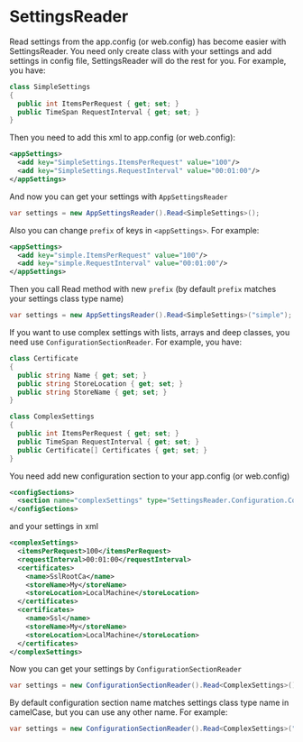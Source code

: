 SettingsReader
==============
Read settings from the app.config (or web.config) has become easier with SettingsReader.
You need only create class with your settings and add settings in config file, SettingsReader will do the rest for you.
For example, you have:
```C#
class SimpleSettings
{
  public int ItemsPerRequest { get; set; }
  public TimeSpan RequestInterval { get; set; }
}
```
Then you need to add this xml to app.config (or web.config):
```xml
<appSettings>
  <add key="SimpleSettings.ItemsPerRequest" value="100"/>
  <add key="SimpleSettings.RequestInterval" value="00:01:00"/>
</appSettings>
```
And now you can get your settings with `AppSettingsReader`
```C#
var settings = new AppSettingsReader().Read<SimpleSettings>();
```
Also you can change `prefix` of keys in `<appSettings>`. For example:
```xml
<appSettings>
  <add key="simple.ItemsPerRequest" value="100"/>
  <add key="simple.RequestInterval" value="00:01:00"/>
</appSettings>
```
Then you call Read method with new `prefix` (by default `prefix` matches your settings class type name)
```C#
var settings = new AppSettingsReader().Read<SimpleSettings>("simple");
```
If you want to use complex settings with lists, arrays and deep classes, you need use `ConfigurationSectionReader`.
For example, you have:
```C#
class Certificate
{
  public string Name { get; set; }
  public string StoreLocation { get; set; }
  public string StoreName { get; set; }
}

class ComplexSettings
{
  public int ItemsPerRequest { get; set; }
  public TimeSpan RequestInterval { get; set; }
  public Certificate[] Certificates { get; set; }
}
```
You need add new configuration section to your app.config (or web.config)
```xml
<configSections>
  <section name="complexSettings" type="SettingsReader.Configuration.ConfigurationSection, SettingsReader"/>
</configSections>
```
and your settings in xml
```xml
<complexSettings>
  <itemsPerRequest>100</itemsPerRequest>
  <requestInterval>00:01:00</requestInterval>
  <certificates>
    <name>SslRootCa</name>
    <storeName>My</storeName>
    <storeLocation>LocalMachine</storeLocation>
  </certificates>
  <certificates>
    <name>Ssl</name>
    <storeName>My</storeName>
    <storeLocation>LocalMachine</storeLocation>
  </certificates>
</complexSettings>
```
Now you can get your settings by `ConfigurationSectionReader`
```C#
var settings = new ConfigurationSectionReader().Read<ComplexSettings>();
```
By default configuration section name matches settings class type name in camelCase, but you can use any other name. For example:
```C#
var settings = new ConfigurationSectionReader().Read<ComplexSettings>("complex");
```
